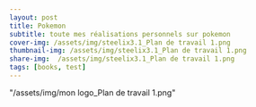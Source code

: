 ```yaml
---
layout: post
title: Pokemon
subtitle: toute mes réalisations personnels sur pokemon
cover-img: /assets/img/steelix3.1_Plan de travail 1.png
thumbnail-img: /assets/img/steelix3.1_Plan de travail 1.png
share-img:  /assets/img/steelix3.1_Plan de travail 1.png
tags: [books, test]
---
```


"/assets/img/mon logo_Plan de travail 1.png"
